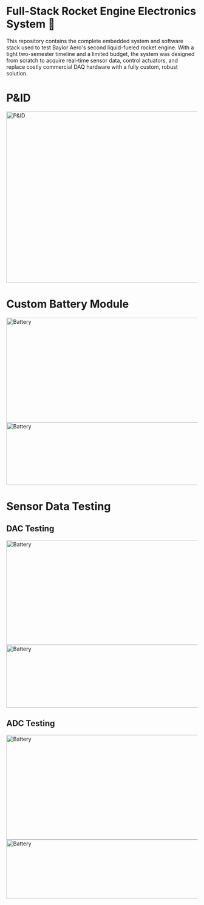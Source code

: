 # Full-Stack Rocket Engine Electronics System 🚀

This repository contains the complete embedded system and software stack used to test Baylor Aero's second liquid-fueled rocket engine. With a tight two-semester timeline and a limited budget, the system was designed from scratch to acquire real-time sensor data, control actuators, and replace costly commercial DAQ hardware with a fully custom, robust solution.

# P&ID
<img src="https://github.com/user-attachments/assets/a3d5afc1-5d24-435b-a3da-f5b8b2159c42" alt="P&ID" width="600" height="450"/>

# Custom Battery Module
<img src="https://github.com/user-attachments/assets/faf5ec24-ed69-4ea3-a172-998146c9a088" alt="Battery" width="1000" height="275"/>
<img src="https://github.com/user-attachments/assets/f5ba0f24-acc0-4eb0-b90c-2600c74ee3e4" alt="Battery" width="800" height="165"/>

# Sensor Data Testing

## DAC Testing
<img src="https://github.com/user-attachments/assets/6a1298d2-3720-4252-8efb-bbafb4b44305" alt="Battery" width="900" height="275"/>
<img src="https://github.com/user-attachments/assets/6dd64baf-c711-4f97-bfe2-586a29906aeb" alt="Battery" width="900" height="165"/>

## ADC Testing
<img src="https://github.com/user-attachments/assets/9c7152c0-9fc2-4ed2-b0b9-a809611d7cca" alt="Battery" width="900" height="275"/>
<img src="https://github.com/user-attachments/assets/2079f2d6-f6fa-48f7-a481-dfac0fbaaed3" alt="Battery" width="900" height="155"/>

